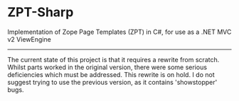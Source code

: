 ZPT-Sharp
=========

Implementation of Zope Page Templates (ZPT) in C#, for use as a .NET MVC v2 ViewEngine

---

The current state of this project is that it requires a rewrite from scratch.  Whilst
parts worked in the original version, there were some serious deficiencies which must be
addressed.  This rewrite is on hold.  I do not suggest trying to use the previous version,
as it contains 'showstopper' bugs.
